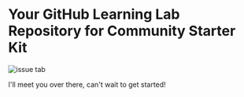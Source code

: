 # Your GitHub Learning Lab Repository for Community Starter Kit


![issue tab](https://lab.github.com/public/images/issue_tab.png)

I'll meet you over there, can't wait to get started!
